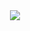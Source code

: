 <div id="header" align="center">
  <img src="https://media.tenor.com/fMvv2yojCi8AAAAd/eyes-anime.gif"/>
</div>
